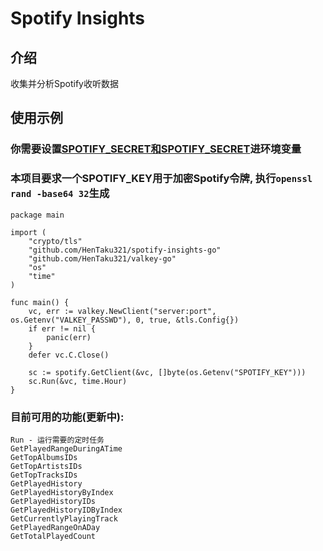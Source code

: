 # Spotify Insights

## 介绍
收集并分析Spotify收听数据

## 使用示例
### 你需要设置[SPOTIFY_SECRET和SPOTIFY_SECRET](https://github.com/zmb3/spotify)进环境变量
### 本项目要求一个SPOTIFY_KEY用于加密Spotify令牌, 执行```openssl rand -base64 32```生成
```
package main

import (
	"crypto/tls"
	"github.com/HenTaku321/spotify-insights-go"
	"github.com/HenTaku321/valkey-go"
	"os"
	"time"
)

func main() {
	vc, err := valkey.NewClient("server:port", os.Getenv("VALKEY_PASSWD"), 0, true, &tls.Config{})
	if err != nil {
		panic(err)
	}
	defer vc.C.Close()

	sc := spotify.GetClient(&vc, []byte(os.Getenv("SPOTIFY_KEY")))
	sc.Run(&vc, time.Hour)
}
```
### 目前可用的功能(更新中):
```
Run - 运行需要的定时任务
GetPlayedRangeDuringATime
GetTopAlbumsIDs
GetTopArtistsIDs
GetTopTracksIDs
GetPlayedHistory
GetPlayedHistoryByIndex
GetPlayedHistoryIDs
GetPlayedHistoryIDByIndex
GetCurrentlyPlayingTrack
GetPlayedRangeOnADay
GetTotalPlayedCount
```
